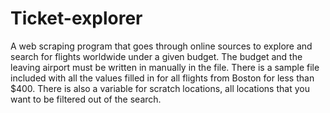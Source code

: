 # Ticket-explorer

A web scraping program that goes through online sources to explore and search for flights worldwide under a given budget. The budget and the leaving airport must be written in manually in the file. There is a sample file included with all the values filled in for all flights from Boston for less than $400. There is also a variable for scratch locations, all locations that you want to be filtered out of the search.
